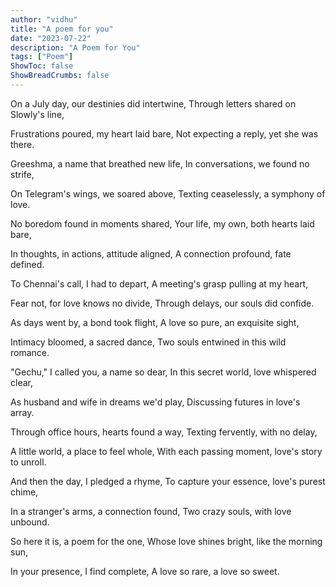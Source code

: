 ```yaml
---
author: "vidhu"
title: "A poem for you"
date: "2023-07-22"
description: "A Poem for You"
tags: ["Poem"]
ShowToc: false
ShowBreadCrumbs: false
---
```


On a July day, our destinies did intertwine,
Through letters shared on Slowly's line,

Frustrations poured, my heart laid bare,
Not expecting a reply, yet she was there.

Greeshma, a name that breathed new life,
In conversations, we found no strife,

On Telegram's wings, we soared above,
Texting ceaselessly, a symphony of love.

No boredom found in moments shared,
Your life, my own, both hearts laid bare,

In thoughts, in actions, attitude aligned,
A connection profound, fate defined.

To Chennai's call, I had to depart,
A meeting's grasp pulling at my heart,

Fear not, for love knows no divide,
Through delays, our souls did confide.

As days went by, a bond took flight,
A love so pure, an exquisite sight,

Intimacy bloomed, a sacred dance,
Two souls entwined in this wild romance.

"Gechu," I called you, a name so dear,
In this secret world, love whispered clear,

As husband and wife in dreams we'd play,
Discussing futures in love's array.

Through office hours, hearts found a way,
Texting fervently, with no delay,

A little world, a place to feel whole,
With each passing moment, love's story to unroll.

And then the day, I pledged a rhyme,
To capture your essence, love's purest chime,

In a stranger's arms, a connection found,
Two crazy souls, with love unbound.

So here it is, a poem for the one,
Whose love shines bright, like the morning sun,

In your presence, I find complete,
A love so rare, a love so sweet.

